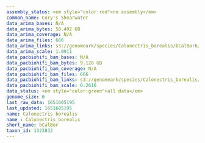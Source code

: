 ```yaml
---
assembly_status: <em style="color:red">no assembly</em>
common_name: Cory's Shearwater
data_arima_bases: N/A
data_arima_bytes: 58.402 GB
data_arima_coverage: N/A
data_arima_files: 666
data_arima_links: s3://genomeark/species/Calonectris_borealis/bCalBor6/genomic_data/arima/<br>
data_arima_scale: 1.9911
data_pacbiohifi_bam_bases: N/A
data_pacbiohifi_bam_bytes: 9.128 GB
data_pacbiohifi_bam_coverage: N/A
data_pacbiohifi_bam_files: 666
data_pacbiohifi_bam_links: s3://genomeark/species/Calonectris_borealis/bCalBor6/genomic_data/pacbio_hifi/<br>
data_pacbiohifi_bam_scale: 0.2616
data_status: <em style="color:green">all data</em>
genome_size: 0
last_raw_data: 1651605195
last_updated: 1651605195
name: Calonectris borealis
name_: Calonectris_borealis
short_name: bCalBor
taxon_id: 1323832
---
```

